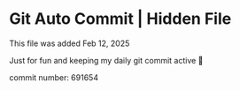 # Git Auto Commit | Hidden File

This file was added Feb 12, 2025

Just for fun and keeping my daily git commit active 🤪

commit number: 691654
